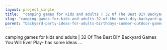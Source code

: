 ```yaml
---
layout: project_single
title:  "camping games for kids and adults | 32 Of The Best DIY Backyard Games You Will Ever Play- has some ideas ..."
slug: "camping-games-for-kids-and-adults-32-of-the-best-diy-backyard-games-you-will-ever"
parent: "backyard-party-ideas-for-adults-birthdays-summer-outdoor-games"
---
```

camping games for kids and adults | 32 Of The Best DIY Backyard Games You Will Ever Play- has some ideas ...